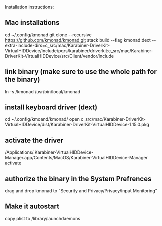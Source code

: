 Installation instructions:

## Mac installations
cd ~/.config/kmonad
git clone --recursive https://github.com/kmonad/kmonad.git
stack build --flag kmonad:dext --extra-include-dirs=c_src/mac/Karabiner-DriverKit-VirtualHIDDevice/include/pqrs/karabiner/driverkit:c_src/mac/Karabiner-DriverKit-VirtualHIDDevice/src/Client/vendor/include

## link binary (make sure to use the whole path for the binary)
ln -s <massive path from above>/kmonad /usr/bin/local/kmonad

## install keyboard driver (dext)
cd ~/.config/kmoand/kmonad/
open c_src/mac/Karabiner-DriverKit-VirtualHIDDevice/dist/Karabiner-DriverKit-VirtualHIDDevice-1.15.0.pkg

## activate the driver
/Applications/.Karabiner-VirtualHIDDevice-Manager.app/Contents/MacOS/Karabiner-VirtualHIDDevice-Manager activate

## authorize the binary in the System Prefrences
drag and drop kmonad to  "Security and Privacy/Privacy/Input Monitoring"

## Make it autostart
copy plist to /library/launchdaemons
 
